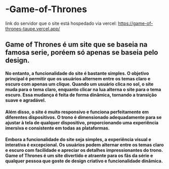 ﻿# -Game-of-Thrones <br>
link do servidor que o site está hospedado via vercel: https://game-of-thrones-taupe.vercel.app/ <br>

## Game of Thrones é um site que se baseia na famosa serie, poréem só apenas se baseia pelo design. <br>

#### No entanto, a funcionalidade do site é bastante simples. O objetivo principal é permitir que os usuários alternem entre os temas claro e escuro com apenas um clique. Quando um usuário clica no sol, o site muda para o tema claro, enquanto clicar na lua alterna o site para o tema escuro. Essa mudança é feita de forma dinâmica, tornando a transição suave e agradável. <br>

#### Além disso, o site é muito responsivo e funciona perfeitamente em diferentes dispositivos. O trono é dimensionado adequadamente para se ajustar à tela de qualquer dispositivo, proporcionando uma experiência imersiva e consistente em todas as plataformas. <br>

#### Embora a funcionalidade do site seja simples, a experiência visual e interativa é excepcional. Os usuários podem alternar entre os temas claro e escuro com facilidade e apreciar os detalhes impressionantes do trono. Game of Thrones é um site divertido e atraente para os fãs da série e qualquer pessoa que goste de design criativo e funcionalidade dinâmica.
